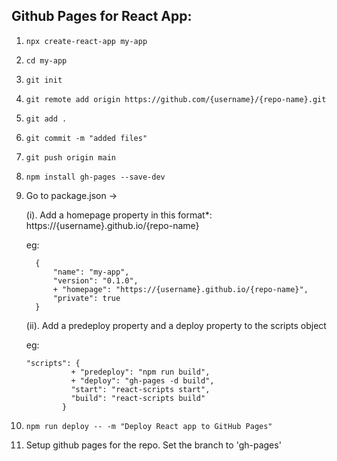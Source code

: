 ## Github Pages for React App:

1.	`npx create-react-app my-app`
2. 	`cd my-app`
3. 	`git init`
4. 	`git remote add origin https://github.com/{username}/{repo-name}.git`
5. 	`git add .`
6. 	`git commit -m "added files"`
7. 	`git push origin main`

8. 	`npm install gh-pages --save-dev`
9. 	Go to package.json ->

      (i). Add a homepage property in this format*:
          https://{username}.github.io/{repo-name}
   	
      eg:
   	  ```
   	    {
   	        "name": "my-app",
   	        "version": "0.1.0",
   	        + "homepage": "https://{username}.github.io/{repo-name}",
            "private": true
        }
   	  ```
      (ii). Add a predeploy property and a deploy property to the scripts object
   	  
      eg:
   	  ```
   	  "scripts": {
                + "predeploy": "npm run build",
                + "deploy": "gh-pages -d build",
                "start": "react-scripts start",
                "build": "react-scripts build"
              }
      ```
11. `npm run deploy -- -m "Deploy React app to GitHub Pages"`

12. Setup github pages for the repo. Set the branch to 'gh-pages'
